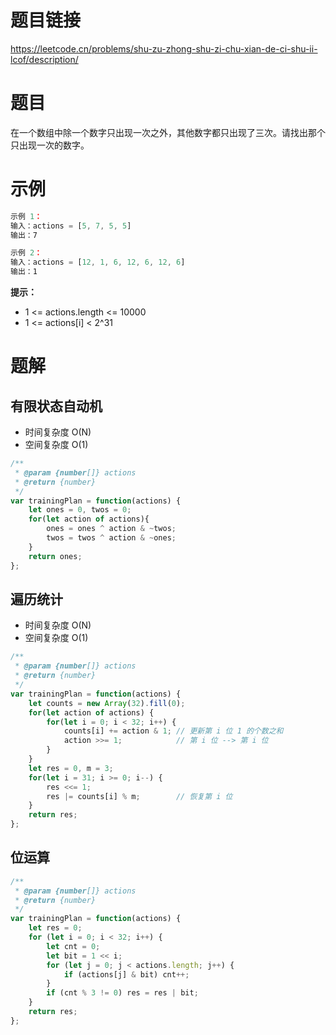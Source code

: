 # 题目链接

https://leetcode.cn/problems/shu-zu-zhong-shu-zi-chu-xian-de-ci-shu-ii-lcof/description/

# 题目

在一个数组中除一个数字只出现一次之外，其他数字都只出现了三次。请找出那个只出现一次的数字。

# 示例

```js
示例 1：
输入：actions = [5, 7, 5, 5]
输出：7

示例 2：
输入：actions = [12, 1, 6, 12, 6, 12, 6]
输出：1
```

**提示：**

- 1 <= actions.length <= 10000
- 1 <= actions[i] < 2^31

# 题解

## 有限状态自动机

- 时间复杂度 O(N)
- 空间复杂度 O(1)

```js
/**
 * @param {number[]} actions
 * @return {number}
 */
var trainingPlan = function(actions) {
    let ones = 0, twos = 0;
    for(let action of actions){
        ones = ones ^ action & ~twos;
        twos = twos ^ action & ~ones;
    }
    return ones;
};
```

## 遍历统计

- 时间复杂度 O(N)
- 空间复杂度 O(1)

```js
/**
 * @param {number[]} actions
 * @return {number}
 */
var trainingPlan = function(actions) {
    let counts = new Array(32).fill(0);
    for(let action of actions) {
        for(let i = 0; i < 32; i++) {
            counts[i] += action & 1; // 更新第 i 位 1 的个数之和
            action >>= 1;            // 第 i 位 --> 第 i 位
        }
    }
    let res = 0, m = 3;
    for(let i = 31; i >= 0; i--) {
        res <<= 1;
        res |= counts[i] % m;        // 恢复第 i 位
    }
    return res;
};
```

## 位运算

```js
/**
 * @param {number[]} actions
 * @return {number}
 */
var trainingPlan = function(actions) {
    let res = 0;
    for (let i = 0; i < 32; i++) {
        let cnt = 0;
        let bit = 1 << i;
        for (let j = 0; j < actions.length; j++) {
            if (actions[j] & bit) cnt++;
        }
        if (cnt % 3 != 0) res = res | bit;
    }
    return res;
};
```
